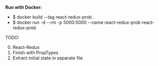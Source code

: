 **Run with Docker:**

* $ docker build --tag react-redux-prob .
* $ docker run -d --rm -p 5000:5000 --name react-redux-prob react-redux-prob

TODO:

0) React-Redux
1) Finish with PropTypes
2) Extract initial state in separate file